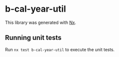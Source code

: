 # b-cal-year-util

This library was generated with [Nx](https://nx.dev).

## Running unit tests

Run `nx test b-cal-year-util` to execute the unit tests.
